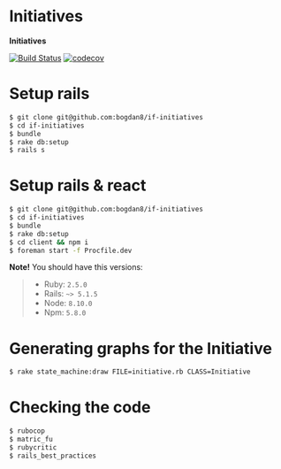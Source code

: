 # Initiatives

**Initiatives**

[![Build Status](https://travis-ci.com/bogdan8/if-initiatives.svg?branch=develop)](https://travis-ci.com/bogdan8/if-initiatives)
[![codecov](https://codecov.io/gh/bogdan8/if-initiatives/branch/develop/graph/badge.svg)](https://codecov.io/gh/bogdan8/if-initiatives)

# Setup rails
```sh
$ git clone git@github.com:bogdan8/if-initiatives
$ cd if-initiatives
$ bundle
$ rake db:setup
$ rails s
```

# Setup rails & react
```sh
$ git clone git@github.com:bogdan8/if-initiatives
$ cd if-initiatives
$ bundle
$ rake db:setup
$ cd client && npm i
$ foreman start -f Procfile.dev
```

**Note!** You should have this versions:
> -  Ruby: `2.5.0`
> -  Rails: `~> 5.1.5`
> -  Node: `8.10.0`
> -  Npm: `5.8.0`

# Generating graphs for the Initiative
```sh
$ rake state_machine:draw FILE=initiative.rb CLASS=Initiative
```

# Checking the code
```sh
$ rubocop
$ matric_fu
$ rubycritic
$ rails_best_practices
```
